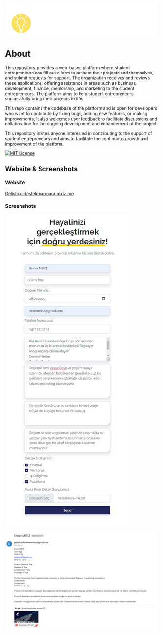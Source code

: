 
![Logo](image/seconnect.png)

    
# About

This repository provides a web-based platform where student entrepreneurs can fill out a form to present their projects and themselves, and submit requests for support. The organization receives and reviews these applications, offering assistance in areas such as business development, finance, mentorship, and marketing to the student entrepreneurs. The platform aims to help student entrepreneurs successfully bring their projects to life.

This repo contains the codebase of the platform and is open for developers who want to contribute by fixing bugs, adding new features, or making improvements. It also welcomes user feedback to facilitate discussions and collaboration for the ongoing development and enhancement of the project.

This repository invites anyone interested in contributing to the support of student entrepreneurs and aims to facilitate the continuous growth and improvement of the platform.

[![MIT License](https://img.shields.io/badge/License-MIT-green.svg)](https://choosealicense.com/licenses/mit/)
## Website & Screenshots
### Website
[Gelistiricidestekmarmara.miriz.me](https://gelistiricidestekmarmara.miriz.me/)

### Screenshots


![Form](image/Seconnectform.png)

![E-Mail](image/seconnectmail.png)
